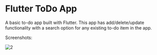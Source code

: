 # Flutter ToDo App

A basic to-do app built with Flutter. This app has add/delete/update functionality with a search option for any existing to-do item in the app.

Screenshots:

![2](https://github.com/sompuradhruv/ToDoList_App_Flutter/assets/78086198/a3302235-4035-4db1-8667-f5f0b796338f)
